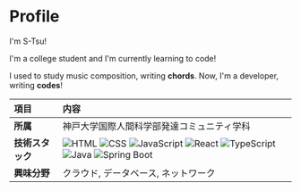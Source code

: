 # Profile


I'm S-Tsu!


I'm a college student and I'm currently learning to code!

I used to study music composition, writing **chords**. Now, I'm a developer, writing **codes**!

| 項目 | 内容 | 
| :---| :---- |
| **所属** | 神戸大学国際人間科学部発達コミュニティ学科 |
| **技術スタック** | ![HTML](https://img.shields.io/badge/HTML-E34F26?style=for-the-badge&logo=html5&logoColor=white) ![CSS](https://img.shields.io/badge/CSS-663399?style=for-the-badge&logo=CSS&logoColor=white) ![JavaScript](https://img.shields.io/badge/JavaScript-F7DF1E?style=for-the-badge&logo=javascript&logoColor=black) ![React](https://img.shields.io/badge/React-61DAFB?style=for-the-badge&logo=react&logoColor=black) ![TypeScript](https://img.shields.io/badge/TypeScript-3178C6?style=for-the-badge&logo=typescript&logoColor=white) ![Java](https://img.shields.io/badge/Java-007396?style=for-the-badge&logo=Java&logoColor=white) ![Spring Boot](https://img.shields.io/badge/Spring%20Boot-6DB33F?style=for-the-badge&logo=springboot&logoColor=white) |
| **興味分野** |クラウド, データベース, ネットワーク |
